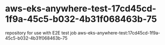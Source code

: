 # aws-eks-anywhere-test-17cd45cd-1f9a-45c5-b032-4b31f068463b-75
repository for use with E2E test job aws-eks-anywhere-test:17cd45cd-1f9a-45c5-b032-4b31f068463b-75
